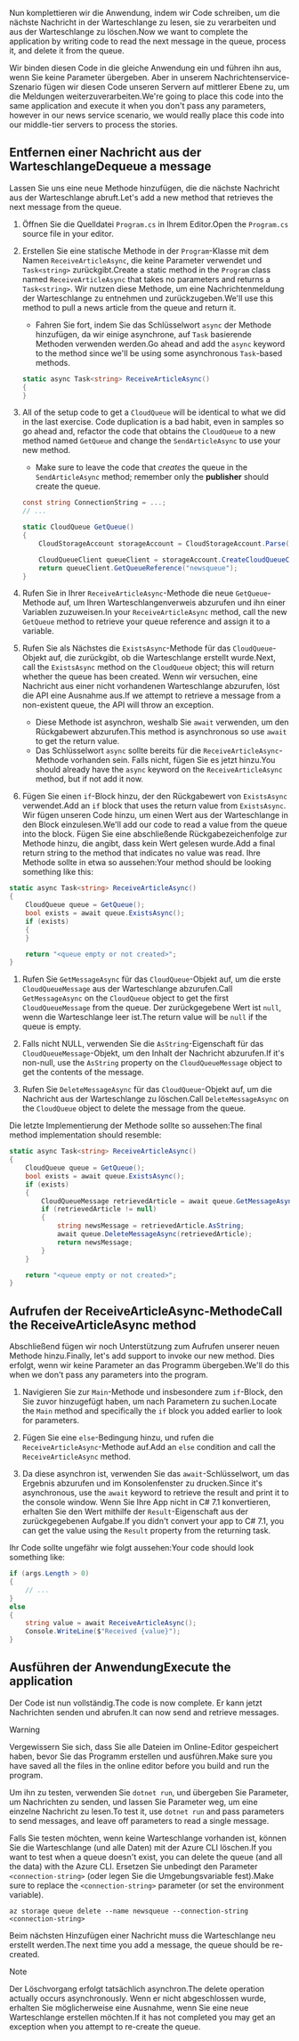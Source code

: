 <span data-ttu-id="e20c3-101">Nun komplettieren wir die Anwendung, indem wir Code schreiben, um die nächste Nachricht in der Warteschlange zu lesen, sie zu verarbeiten und aus der Warteschlange zu löschen.</span><span class="sxs-lookup"><span data-stu-id="e20c3-101">Now we want to complete the application by writing code to read the next message in the queue, process it, and delete it from the queue.</span></span> 

<span data-ttu-id="e20c3-102">Wir binden diesen Code in die gleiche Anwendung ein und führen ihn aus, wenn Sie keine Parameter übergeben. Aber in unserem Nachrichtenservice-Szenario fügen wir diesen Code unseren Servern auf mittlerer Ebene zu, um die Meldungen weiterzuverarbeiten.</span><span class="sxs-lookup"><span data-stu-id="e20c3-102">We're going to place this code into the same application and execute it when you don't pass any parameters, however in our news service scenario, we would really place this code into our middle-tier servers to process the stories.</span></span>

## <a name="dequeue-a-message"></a><span data-ttu-id="e20c3-103">Entfernen einer Nachricht aus der Warteschlange</span><span class="sxs-lookup"><span data-stu-id="e20c3-103">Dequeue a message</span></span>

<span data-ttu-id="e20c3-104">Lassen Sie uns eine neue Methode hinzufügen, die die nächste Nachricht aus der Warteschlange abruft.</span><span class="sxs-lookup"><span data-stu-id="e20c3-104">Let's add a new method that retrieves the next message from the queue.</span></span>

1. <span data-ttu-id="e20c3-105">Öffnen Sie die Quelldatei `Program.cs` in Ihrem Editor.</span><span class="sxs-lookup"><span data-stu-id="e20c3-105">Open the `Program.cs` source file in your editor.</span></span>

1. <span data-ttu-id="e20c3-106">Erstellen Sie eine statische Methode in der `Program`-Klasse mit dem Namen `ReceiveArticleAsync`, die keine Parameter verwendet und `Task<string>` zurückgibt.</span><span class="sxs-lookup"><span data-stu-id="e20c3-106">Create a static method in the `Program` class named `ReceiveArticleAsync` that takes no parameters and returns a `Task<string>`.</span></span> <span data-ttu-id="e20c3-107">Wir nutzen diese Methode, um eine Nachrichtenmeldung der Warteschlange zu entnehmen und zurückzugeben.</span><span class="sxs-lookup"><span data-stu-id="e20c3-107">We'll use this method to pull a news article from the queue and return it.</span></span>
    - <span data-ttu-id="e20c3-108">Fahren Sie fort, indem Sie das Schlüsselwort `async` der Methode hinzufügen, da wir einige asynchrone, auf `Task` basierende Methoden verwenden werden.</span><span class="sxs-lookup"><span data-stu-id="e20c3-108">Go ahead and add the `async` keyword to the method since we'll be using some asynchronous `Task`-based methods.</span></span>

    ```csharp
    static async Task<string> ReceiveArticleAsync()
    {
    }

1. All of the setup code to get a `CloudQueue` will be identical to what we did in the last exercise. Code duplication is a bad habit, even in samples so go ahead and, refactor the code that obtains the `CloudQueue` to a new method named `GetQueue` and change the `SendArticleAsync` to use your new method.
     - Make sure to leave the code that _creates_ the queue in the `SendArticleAsync` method; remember only the **publisher** should create the queue.

    ```csharp
    const string ConnectionString = ...;
    // ...

    static CloudQueue GetQueue()
    {
        CloudStorageAccount storageAccount = CloudStorageAccount.Parse(ConnectionString);
    
        CloudQueueClient queueClient = storageAccount.CreateCloudQueueClient();
        return queueClient.GetQueueReference("newsqueue");
    }
    ```
    
1. <span data-ttu-id="e20c3-109">Rufen Sie in Ihrer `ReceiveArticleAsync`-Methode die neue `GetQueue`-Methode auf, um Ihren Warteschlangenverweis abzurufen und ihn einer Variablen zuzuweisen.</span><span class="sxs-lookup"><span data-stu-id="e20c3-109">In your `ReceiveArticleAsync` method, call the new `GetQueue` method to retrieve your queue reference and assign it to a variable.</span></span>

1. <span data-ttu-id="e20c3-110">Rufen Sie als Nächstes die `ExistsAsync`-Methode für das `CloudQueue`-Objekt auf, die zurückgibt, ob die Warteschlange erstellt wurde.</span><span class="sxs-lookup"><span data-stu-id="e20c3-110">Next, call the `ExistsAsync` method on the `CloudQueue` object; this will return whether the queue has been created.</span></span> <span data-ttu-id="e20c3-111">Wenn wir versuchen, eine Nachricht aus einer nicht vorhandenen Warteschlange abzurufen, löst die API eine Ausnahme aus.</span><span class="sxs-lookup"><span data-stu-id="e20c3-111">If we attempt to retrieve a message from a non-existent queue, the API will throw an exception.</span></span>
    - <span data-ttu-id="e20c3-112">Diese Methode ist asynchron, weshalb Sie `await` verwenden, um den Rückgabewert abzurufen.</span><span class="sxs-lookup"><span data-stu-id="e20c3-112">This method is asynchronous so use `await` to get the return value.</span></span>
    - <span data-ttu-id="e20c3-113">Das Schlüsselwort `async` sollte bereits für die `ReceiveArticleAsync`-Methode vorhanden sein. Falls nicht, fügen Sie es jetzt hinzu.</span><span class="sxs-lookup"><span data-stu-id="e20c3-113">You should already have the `async` keyword on the `ReceiveArticleAsync` method, but if not add it now.</span></span>


1. <span data-ttu-id="e20c3-114">Fügen Sie einen `if`-Block hinzu, der den Rückgabewert von `ExistsAsync` verwendet.</span><span class="sxs-lookup"><span data-stu-id="e20c3-114">Add an `if` block that uses the return value from `ExistsAsync`.</span></span> <span data-ttu-id="e20c3-115">Wir fügen unseren Code hinzu, um einen Wert aus der Warteschlange in den Block einzulesen.</span><span class="sxs-lookup"><span data-stu-id="e20c3-115">We'll add our code to read a value from the queue into the block.</span></span> <span data-ttu-id="e20c3-116">Fügen Sie eine abschließende Rückgabezeichenfolge zur Methode hinzu, die angibt, dass kein Wert gelesen wurde.</span><span class="sxs-lookup"><span data-stu-id="e20c3-116">Add a final return string to the method that indicates no value was read.</span></span> <span data-ttu-id="e20c3-117">Ihre Methode sollte in etwa so aussehen:</span><span class="sxs-lookup"><span data-stu-id="e20c3-117">Your method should be looking something like this:</span></span>

```csharp
static async Task<string> ReceiveArticleAsync()
{
    CloudQueue queue = GetQueue();
    bool exists = await queue.ExistsAsync();
    if (exists)
    {
    }

    return "<queue empty or not created>";
}
```

1. <span data-ttu-id="e20c3-118">Rufen Sie `GetMessageAsync` für das `CloudQueue`-Objekt auf, um die erste `CloudQueueMessage` aus der Warteschlange abzurufen.</span><span class="sxs-lookup"><span data-stu-id="e20c3-118">Call `GetMessageAsync` on the `CloudQueue` object to get the first `CloudQueueMessage` from the queue.</span></span> <span data-ttu-id="e20c3-119">Der zurückgegebene Wert ist `null`, wenn die Warteschlange leer ist.</span><span class="sxs-lookup"><span data-stu-id="e20c3-119">The return value will be `null` if the queue is empty.</span></span>

1. <span data-ttu-id="e20c3-120">Falls nicht NULL, verwenden Sie die `AsString`-Eigenschaft für das `CloudQueueMessage`-Objekt, um den Inhalt der Nachricht abzurufen.</span><span class="sxs-lookup"><span data-stu-id="e20c3-120">If it's non-null, use the `AsString` property on the `CloudQueueMessage` object to get the contents of the message.</span></span>

1. <span data-ttu-id="e20c3-121">Rufen Sie `DeleteMessageAsync` für das `CloudQueue`-Objekt auf, um die Nachricht aus der Warteschlange zu löschen.</span><span class="sxs-lookup"><span data-stu-id="e20c3-121">Call `DeleteMessageAsync` on the `CloudQueue` object to delete the message from the queue.</span></span>

<span data-ttu-id="e20c3-122">Die letzte Implementierung der Methode sollte so aussehen:</span><span class="sxs-lookup"><span data-stu-id="e20c3-122">The final method implementation should resemble:</span></span>

```csharp
static async Task<string> ReceiveArticleAsync()
{
    CloudQueue queue = GetQueue();
    bool exists = await queue.ExistsAsync();
    if (exists)
    {
        CloudQueueMessage retrievedArticle = await queue.GetMessageAsync();
        if (retrievedArticle != null)
        {
            string newsMessage = retrievedArticle.AsString;
            await queue.DeleteMessageAsync(retrievedArticle);
            return newsMessage;
        }
    }

    return "<queue empty or not created>";
}
```

## <a name="call-the-receivearticleasync-method"></a><span data-ttu-id="e20c3-123">Aufrufen der ReceiveArticleAsync-Methode</span><span class="sxs-lookup"><span data-stu-id="e20c3-123">Call the ReceiveArticleAsync method</span></span>

<span data-ttu-id="e20c3-124">Abschließend fügen wir noch Unterstützung zum Aufrufen unserer neuen Methode hinzu.</span><span class="sxs-lookup"><span data-stu-id="e20c3-124">Finally, let's add support to invoke our new method.</span></span> <span data-ttu-id="e20c3-125">Dies erfolgt, wenn wir keine Parameter an das Programm übergeben.</span><span class="sxs-lookup"><span data-stu-id="e20c3-125">We'll do this when we don't pass any parameters into the program.</span></span>

1. <span data-ttu-id="e20c3-126">Navigieren Sie zur `Main`-Methode und insbesondere zum `if`-Block, den Sie zuvor hinzugefügt haben, um nach Parametern zu suchen.</span><span class="sxs-lookup"><span data-stu-id="e20c3-126">Locate the `Main` method and specifically the `if` block you added earlier to look for parameters.</span></span>

1. <span data-ttu-id="e20c3-127">Fügen Sie eine `else`-Bedingung hinzu, und rufen die `ReceiveArticleAsync`-Methode auf.</span><span class="sxs-lookup"><span data-stu-id="e20c3-127">Add an `else` condition and call the `ReceiveArticleAsync` method.</span></span> 

1. <span data-ttu-id="e20c3-128">Da diese asynchron ist, verwenden Sie das `await`-Schlüsselwort, um das Ergebnis abzurufen und im Konsolenfenster zu drucken.</span><span class="sxs-lookup"><span data-stu-id="e20c3-128">Since it's asynchronous, use the `await` keyword to retrieve the result and print it to the console window.</span></span> <span data-ttu-id="e20c3-129">Wenn Sie Ihre App nicht in C# 7.1 konvertieren, erhalten Sie den Wert mithilfe der `Result`-Eigenschaft aus der zurückgegebenen Aufgabe.</span><span class="sxs-lookup"><span data-stu-id="e20c3-129">If you didn't convert your app to C# 7.1, you can get the value using the `Result` property from the returning task.</span></span>

<span data-ttu-id="e20c3-130">Ihr Code sollte ungefähr wie folgt aussehen:</span><span class="sxs-lookup"><span data-stu-id="e20c3-130">Your code should look something like:</span></span>

```csharp
if (args.Length > 0)
{
    // ...
}
else
{
    string value = await ReceiveArticleAsync();
    Console.WriteLine($"Received {value}");
}
```

## <a name="execute-the-application"></a><span data-ttu-id="e20c3-131">Ausführen der Anwendung</span><span class="sxs-lookup"><span data-stu-id="e20c3-131">Execute the application</span></span>

<span data-ttu-id="e20c3-132">Der Code ist nun vollständig.</span><span class="sxs-lookup"><span data-stu-id="e20c3-132">The code is now complete.</span></span> <span data-ttu-id="e20c3-133">Er kann jetzt Nachrichten senden und abrufen.</span><span class="sxs-lookup"><span data-stu-id="e20c3-133">It can now send and retrieve messages.</span></span> 

> [!WARNING]
> <span data-ttu-id="e20c3-134">Vergewissern Sie sich, dass Sie alle Dateien im Online-Editor gespeichert haben, bevor Sie das Programm erstellen und ausführen.</span><span class="sxs-lookup"><span data-stu-id="e20c3-134">Make sure you have saved all the files in the online editor before you build and run the program.</span></span>

<span data-ttu-id="e20c3-135">Um ihn zu testen, verwenden Sie `dotnet run`, und übergeben Sie Parameter, um Nachrichten zu senden, und lassen Sie Parameter weg, um eine einzelne Nachricht zu lesen.</span><span class="sxs-lookup"><span data-stu-id="e20c3-135">To test it, use `dotnet run` and pass parameters to send messages, and leave off parameters to read a single message.</span></span>

<span data-ttu-id="e20c3-136">Falls Sie testen möchten, wenn keine Warteschlange vorhanden ist, können Sie die Warteschlange (und alle Daten) mit der Azure CLI löschen.</span><span class="sxs-lookup"><span data-stu-id="e20c3-136">If you want to test when a queue doesn't exist, you can delete the queue (and all the data) with the Azure CLI.</span></span> <span data-ttu-id="e20c3-137">Ersetzen Sie unbedingt den Parameter `<connection-string>` (oder legen Sie die Umgebungsvariable fest).</span><span class="sxs-lookup"><span data-stu-id="e20c3-137">Make sure to replace the `<connection-string>` parameter (or set the environment variable).</span></span>

```azurecli
az storage queue delete --name newsqueue --connection-string <connection-string> 
```

<span data-ttu-id="e20c3-138">Beim nächsten Hinzufügen einer Nachricht muss die Warteschlange neu erstellt werden.</span><span class="sxs-lookup"><span data-stu-id="e20c3-138">The next time you add a message, the queue should be re-created.</span></span>

> [!NOTE]
> <span data-ttu-id="e20c3-139">Der Löschvorgang erfolgt tatsächlich asynchron.</span><span class="sxs-lookup"><span data-stu-id="e20c3-139">The delete operation actually occurs asynchronously.</span></span> <span data-ttu-id="e20c3-140">Wenn er nicht abgeschlossen wurde, erhalten Sie möglicherweise eine Ausnahme, wenn Sie eine neue Warteschlange erstellen möchten.</span><span class="sxs-lookup"><span data-stu-id="e20c3-140">If it has not completed you may get an exception when you attempt to re-create the queue.</span></span>